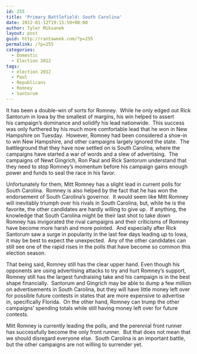 ```yaml
---
id: 255
title: 'Primary Battlefield: South Carolina'
date: 2012-01-12T19:15:59+00:00
author: Tyler Miksanek
layout: post
guid: http://rantaweek.com/?p=255
permalink: /?p=255
categories:
  - Domestic
  - Election 2012
tags:
  - election 2012
  - Paul
  - Republicans
  - Romney
  - Santorum
---
```

It has been a double-win of sorts for Romney.  While he only edged out Rick Santorum in Iowa by the smallest of margins, his win helped to assert his campaign&#8217;s dominance and solidify his lead nationwide.  This success was only furthered by his much more comfortable lead that he won in New Hampshire on Tuesday.  However, Romney had been considered a shoe-in to win New Hampshire, and other campaigns largely ignored the state.  The battleground that they have now settled on is South Carolina, where the campaigns have started a war of words and a slew of advertising.  The campaigns of Newt Gingrich, Ron Paul and Rick Santorum understand that they need to stop Romney&#8217;s momentum before his campaign gains enough power and funds to seal the race in his favor.

Unfortunately for them, Mitt Romney has a slight lead in current polls for South Carolina.  Romney is also helped by the fact that he has won the endorsement of South Carolina&#8217;s governor.  It would seem like Mitt Romney will inevitably triumph over his rivals in South Carolina, but, while he is the favorite, the other candidates are hardly willing to give up.  If anything, the knowledge that South Carolina might be their last shot to take down Romney has invigorated the rival campaigns and their criticisms of Romney have become more harsh and more pointed.  And especially after Rick Santorum saw a surge in popularity in the last few days leading up to Iowa, it may be best to expect the unexpected.  Any of the other candidates can still see one of the rapid rises in the polls that have become so common this election season.

That being said, Romney still has the clear upper hand. Even though his opponents are using advertising attacks to try and hurt Romney&#8217;s support, Romney still has the largest fundraising take and his campaign is in the best shape financially.  Santorum and Gingrich may be able to dump a few million on advertisements in South Carolina, but they will have little money left over for possible future contests in states that are more expensive to advertise in, specifically Florida.  On the other hand, Romney can trump the other campaigns&#8217; spending totals while still having money left over for future contests.

Mitt Romney is currently leading the polls, and the perennial front runner has successfully become the only front runner.  But that does not mean that we should disregard everyone else.  South Carolina is an important battle, but the other campaigns are not willing to surrender yet.

&nbsp;
